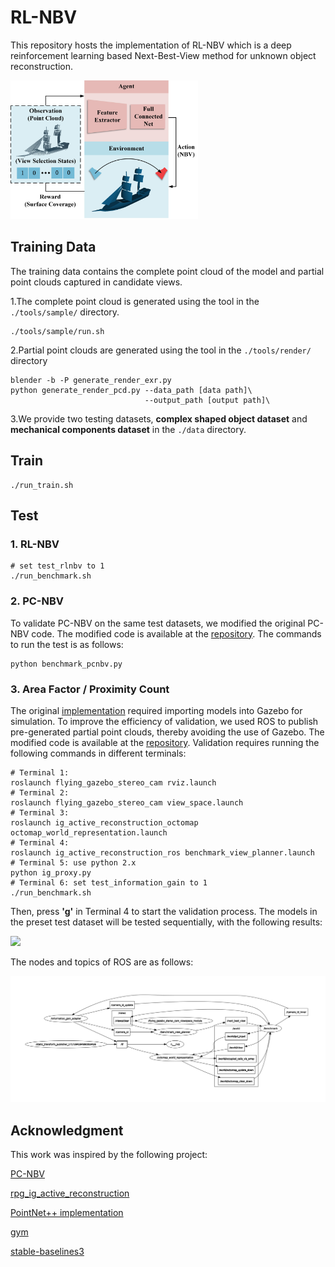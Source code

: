 # **RL-NBV**
This repository hosts the implementation of RL-NBV which is a deep reinforcement learning based Next-Best-View method for unknown object reconstruction.
<p>    
<img  src="./img/drl_framework.jpg"  width="300" />
</p>

## Training Data
The training data contains the complete point cloud of the model and partial point clouds captured in candidate views.

1.The complete point cloud is generated using the tool in the `./tools/sample/` directory.
```
./tools/sample/run.sh
```

2.Partial point clouds are generated using the tool in the `./tools/render/` directory
```
blender -b -P generate_render_exr.py
python generate_render_pcd.py --data_path [data path]\
                              --output_path [output path]\
```

3.We provide two testing datasets, **complex shaped object dataset** and **mechanical components dataset** in the `./data` directory.
## Train
```
./run_train.sh
```
## Test
### 1. RL-NBV
```
# set test_rlnbv to 1
./run_benchmark.sh
```
### 2. PC-NBV
To validate PC-NBV on the same test datasets, we modified the original PC-NBV code. The modified code is available at the [repository](https://github.com/MingFengHill/PC-NBV). The commands to run the test is as follows:
```
python benchmark_pcnbv.py
```
### 3. Area Factor / Proximity Count
The original [implementation](https://github.com/uzh-rpg/rpg_ig_active_reconstruction) required importing models into Gazebo for simulation. To improve the efficiency of validation, we used ROS to publish pre-generated partial point clouds, thereby avoiding the use of Gazebo. The modified code is available at the [repository](https://github.com/MingFengHill/rpg_ig_active_reconstruction/tree/kinetic). Validation requires running the following commands in different terminals:
```
# Terminal 1:
roslaunch flying_gazebo_stereo_cam rviz.launch
# Terminal 2:
roslaunch flying_gazebo_stereo_cam view_space.launch
# Terminal 3:
roslaunch ig_active_reconstruction_octomap octomap_world_representation.launch
# Terminal 4:
roslaunch ig_active_reconstruction_ros benchmark_view_planner.launch
# Terminal 5: use python 2.x
python ig_proxy.py
# Terminal 6: set test_information_gain to 1
./run_benchmark.sh
```
Then, press **'g'** in Terminal 4 to start the validation process. The models in the preset test dataset will be tested sequentially, with the following results:
<p>    
<img  src="./img/validation.gif"  width="800" />
</p>
The nodes and topics of ROS are as follows:
<p>    
<img  src="./img/rqt_graph.png"  width="800" />
</p>

## Acknowledgment
This work was inspired by the following project:

[PC-NBV](https://github.com/Smile2020/PC-NBV)

[rpg_ig_active_reconstruction](https://github.com/uzh-rpg/rpg_ig_active_reconstruction)

[PointNet++ implementation](https://github.com/yanx27/Pointnet_Pointnet2_pytorch)

[gym](https://github.com/openai/gym)

[stable-baselines3](https://github.com/DLR-RM/stable-baselines3)

